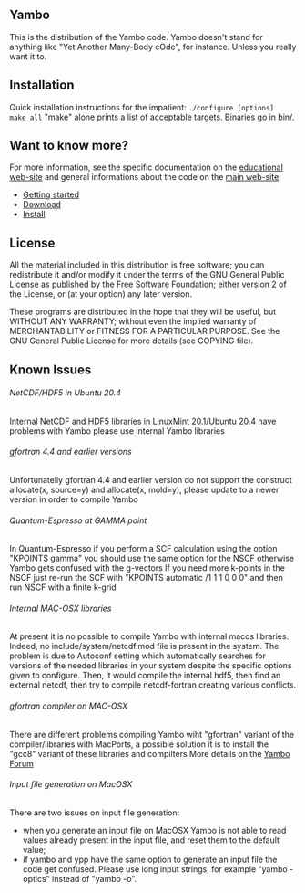 ## Yambo
This is the distribution of the Yambo code.
Yambo doesn't stand for anything like "Yet Another Many-Body cOde", for instance.  Unless you really want it to. 

## Installation
Quick installation instructions for the impatient:
`./configure [options]`
` make all`
"make" alone prints a list of acceptable targets. Binaries go in bin/.

## Want to know more?
For more information, see the specific documentation on the [educational web-site](http://www.yambo-code.org/wiki/) and general informations about the code on the
[main web-site](http://www.yambo-code.org/)

* [Getting started](http://www.yambo-code.org/wiki/index.php?title=Tutorials)
* [Download](http://www.yambo-code.org/wiki/index.php?title=Download)
* [Install](http://www.yambo-code.org/wiki/index.php?title=Installation)

## License
All the material included in this distribution is free software; you can redistribute it and/or modify it under the terms of the GNU General Public License as
published by the Free Software Foundation; either version 2 of the License, or (at your option) any later version.

These programs are distributed in the hope that they will be useful, but WITHOUT ANY WARRANTY; without even the implied warranty of MERCHANTABILITY or FITNESS
FOR A PARTICULAR PURPOSE. See the GNU General Public License  for more details (see COPYING file).

## Known Issues
###### NetCDF/HDF5 in Ubuntu 20.4
Internal NetCDF and HDF5 libraries in LinuxMint 20.1/Ubuntu 20.4 have problems with Yambo please use internal Yambo libraries

###### gfortran 4.4 and earlier versions 
Unfortunatelly gfortran 4.4 and earlier version do not support the construct allocate(x, source=y) and 
allocate(x, mold=y), please update to a newer version in order to compile Yambo

###### Quantum-Espresso at GAMMA point
In Quantum-Espresso if you perform a SCF calculation using the option "KPOINTS gamma" you should use the same option for the NSCF otherwise Yambo gets confused
with the g-vectors If you need more k-points in the NSCF just re-run the SCF with "KPOINTS automatic /1 1 1 0 0 0"  and then run NSCF with a finite k-grid

###### Internal MAC-OSX libraries
At present it is no possible to compile Yambo with internal macos libraries. Indeed, no include/system/netcdf.mod file is present in the system.  The problem is
due to  Autoconf setting which automatically searches for versions  of the needed libraries in your system despite the specific options given to configure.
Then, it would compile the internal hdf5, then find an external netcdf,  then try to compile netcdf-fortran creating various conflicts. 

###### gfortran compiler on MAC-OSX
There are different problems compiling Yambo wiht "gfortran"  variant of the compiler/libraries with MacPorts,  a possible solution it is to install the "gcc8"
variant of these libraries and compilters More details on the [Yambo Forum](http://www.yambo-code.org/forum/viewtopic.php?t=1767)

###### Input file generation on MacOSX
There are two issues on input file generation:
* when you generate an input file on MacOSX Yambo is not able to read values already present in the input file, and reset them to the default value; 
* if yambo and ypp have the same option to generate an input file the code get confused. Please use long input strings, for example "yambo -optics" instead of "yambo -o".
